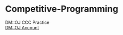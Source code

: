# Competitive-Programming
DM::OJ CCC Practice \
[DM::OJ Account](https://dmoj.ca/user/Frankie123456789)

